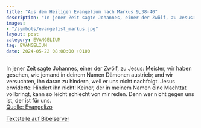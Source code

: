 ```yaml
---
title: "Aus dem Heiligen Evangelium nach Markus 9,38-40"
description: "In jener Zeit sagte Johannes, einer der Zwölf, zu Jesus: Meister, wir haben gesehen, wie jemand in deinem Namen Dämonen austrieb; und wir versuchten, ihn daran zu hindern, weil er uns nicht nachfolgt. Jesus erwiderte: Hindert ihn nicht! Keiner, der in meinem Namen eine Machttat v...."
images:
- "/symbols/evangelist_markus.jpg"
layout: post
category: EVANGELIUM
tag: EVANGELIUM
date: 2024-05-22 08:00:00 +0100
---
```

In jener Zeit sagte Johannes, einer der Zwölf, zu Jesus: Meister, wir haben gesehen, wie jemand in deinem Namen Dämonen austrieb; und wir versuchten, ihn daran zu hindern, weil er uns nicht nachfolgt.
Jesus erwiderte: Hindert ihn nicht! Keiner, der in meinem Namen eine Machttat vollbringt, kann so leicht schlecht von mir reden.<!--more-->
Denn wer nicht gegen uns ist, der ist für uns.<br>
[Quelle: Evangelizo](https://evangeliumtagfuertag.org/DE/gospel)

[Textstelle auf Bibelserver](https://www.bibleserver.com/EU/Markus9,38-40)
